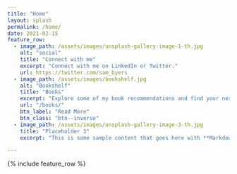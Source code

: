 ```yaml
---
title: "Home"
layout: splash
permalink: /home/
date: 2021-02-15
feature_row:
  - image_path: /assets/images/unsplash-gallery-image-1-th.jpg
    alt: "social"
    title: "Connect with me"
    excerpt: "Connect with me on LinkedIn or Twitter."
    url: https://twitter.com/sam_byers
  - image_path: /assets/images/bookshelf.jpg
    alt: "Bookshelf"
    title: "Books"
    excerpt: "Explore some of my book recommendations and find your next read!"
    url: "/books/"
    btn_label: "Read More"
    btn_class: "btn--inverse"
  - image_path: /assets/images/unsplash-gallery-image-3-th.jpg
    title: "Placeholder 3"
    excerpt: "This is some sample content that goes here with **Markdown** formatting."

---
```


{% include feature_row %}
